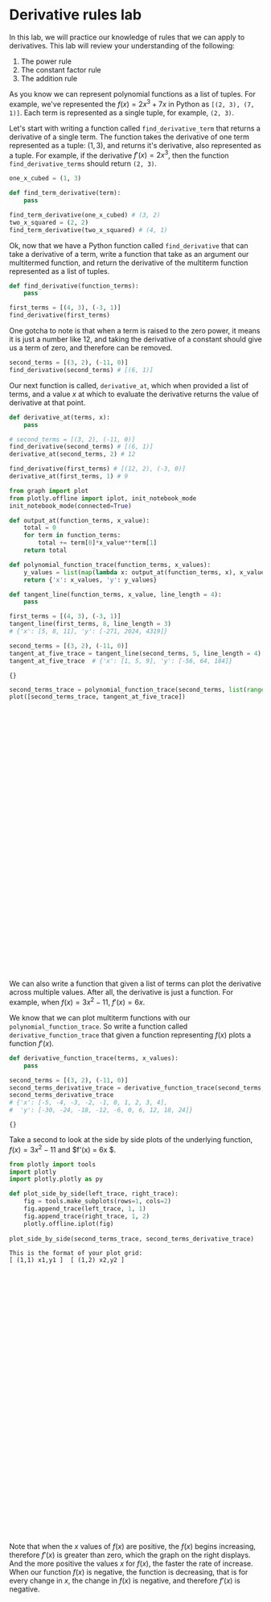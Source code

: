 
# Derivative rules lab

In this lab, we will practice our knowledge of rules that we can apply to derivatives.  This lab will review your understanding of the following:

1. The power rule
2. The constant factor rule
3. The addition rule

As you know we can represent polynomial functions as a list of tuples.  For example, we've represented the $f(x)=2x^3+7x$ in Python as `[(2, 3), (7, 1)]`.  Each term is represented as a single tuple, for example, `(2, 3)`.

Let's start with writing a function called `find_derivative_term` that returns a derivative of a single term.  The function takes the derivative of one term represented as a tuple: $(1, 3)$, and returns it's derivative, also represented as a tuple.  For example, if the derivative $f'(x) = 2x^3$, then the function `find_derivative_terms` should return `(2, 3)`.


```python
one_x_cubed = (1, 3)
```


```python
def find_term_derivative(term):
    pass
```


```python
find_term_derivative(one_x_cubed) # (3, 2)
two_x_squared = (2, 2)
find_term_derivative(two_x_squared) # (4, 1)
```

Ok, now that we have a Python function called `find_derivative` that can take a derivative of a term, write a function that take as an argument our multitermed function, and return the derivative of the multiterm function represented as a list of tuples.  


```python
def find_derivative(function_terms):
    pass
```


```python
first_terms = [(4, 3), (-3, 1)]
find_derivative(first_terms)
```

One gotcha to note is that when a term is raised to the zero power, it means it is just a number like 12, and taking the derivative of a constant should give us a term of zero, and therefore can be removed.


```python
second_terms = [(3, 2), (-11, 0)]
find_derivative(second_terms) # [(6, 1)]
```

Our next function is called, `derivative_at`, which when provided a list of terms, and a value $x$ at which to evaluate the derivative returns the value of derivative at that point.


```python
def derivative_at(terms, x):
    pass
```


```python
# second_terms = [(3, 2), (-11, 0)]
find_derivative(second_terms) # [(6, 1)]
derivative_at(second_terms, 2) # 12

find_derivative(first_terms) # [(12, 2), (-3, 0)]
derivative_at(first_terms, 1) # 9
```


```python
from graph import plot
from plotly.offline import iplot, init_notebook_mode
init_notebook_mode(connected=True)

def output_at(function_terms, x_value):
    total = 0
    for term in function_terms:
        total += term[0]*x_value**term[1]
    return total

def polynomial_function_trace(function_terms, x_values):
    y_values = list(map(lambda x: output_at(function_terms, x), x_values))
    return {'x': x_values, 'y': y_values}

def tangent_line(function_terms, x_value, line_length = 4):
    pass
```


<script>requirejs.config({paths: { 'plotly': ['https://cdn.plot.ly/plotly-latest.min']},});if(!window.Plotly) {{require(['plotly'],function(plotly) {window.Plotly=plotly;});}}</script>



```python
first_terms = [(4, 3), (-3, 1)]
tangent_line(first_terms, 8, line_length = 3)
# {'x': [5, 8, 11], 'y': [-271, 2024, 4319]}

second_terms = [(3, 2), (-11, 0)]
tangent_at_five_trace = tangent_line(second_terms, 5, line_length = 4) or {}
tangent_at_five_trace  # {'x': [1, 5, 9], 'y': [-56, 64, 184]}
```




    {}




```python
second_terms_trace = polynomial_function_trace(second_terms, list(range(-10, 10))) or {}
plot([second_terms_trace, tangent_at_five_trace])
```


<div id="dded19ef-55cb-47bc-ab44-350eae11fa08" style="height: 525px; width: 100%;" class="plotly-graph-div"></div><script type="text/javascript">require(["plotly"], function(Plotly) { window.PLOTLYENV=window.PLOTLYENV || {};window.PLOTLYENV.BASE_URL="https://plot.ly";Plotly.newPlot("dded19ef-55cb-47bc-ab44-350eae11fa08", [{"x": [-10, -9, -8, -7, -6, -5, -4, -3, -2, -1, 0, 1, 2, 3, 4, 5, 6, 7, 8, 9], "y": [289, 232, 181, 136, 97, 64, 37, 16, 1, -8, -11, -8, 1, 16, 37, 64, 97, 136, 181, 232]}, {}], {}, {"showLink": true, "linkText": "Export to plot.ly"})});</script>


We can also write a function that given a list of terms can plot the derivative across multiple values.  After all, the derivative is just a function.  For example, when $f(x) = 3x^2 - 11$, $f'(x) = 6x$.  

We know that we can plot multiterm functions with our `polynomial_function_trace`.  So write a function called `derivative_function_trace` that given a function representing $f(x)$ plots a function $f'(x)$.  


```python
def derivative_function_trace(terms, x_values):
    pass
```


```python
second_terms = [(3, 2), (-11, 0)]
second_terms_derivative_trace = derivative_function_trace(second_terms, list(range(-5, 5))) or {}
second_terms_derivative_trace
# {'x': [-5, -4, -3, -2, -1, 0, 1, 2, 3, 4],
#  'y': [-30, -24, -18, -12, -6, 0, 6, 12, 18, 24]}
```




    {}



Take a second to look at the side by side plots of the underlying function, $f(x) = 3x^2 - 11$ and $f'(x) = 6x $.


```python
from plotly import tools
import plotly
import plotly.plotly as py

def plot_side_by_side(left_trace, right_trace):
    fig = tools.make_subplots(rows=1, cols=2)
    fig.append_trace(left_trace, 1, 1)
    fig.append_trace(right_trace, 1, 2)
    plotly.offline.iplot(fig)
    
plot_side_by_side(second_terms_trace, second_terms_derivative_trace)
```

    This is the format of your plot grid:
    [ (1,1) x1,y1 ]  [ (1,2) x2,y2 ]
    



<div id="946f7f02-9e6d-4daf-be68-f9d82963801f" style="height: 525px; width: 100%;" class="plotly-graph-div"></div><script type="text/javascript">require(["plotly"], function(Plotly) { window.PLOTLYENV=window.PLOTLYENV || {};window.PLOTLYENV.BASE_URL="https://plot.ly";Plotly.newPlot("946f7f02-9e6d-4daf-be68-f9d82963801f", [{"type": "scatter", "x": [-10, -9, -8, -7, -6, -5, -4, -3, -2, -1, 0, 1, 2, 3, 4, 5, 6, 7, 8, 9], "y": [289, 232, 181, 136, 97, 64, 37, 16, 1, -8, -11, -8, 1, 16, 37, 64, 97, 136, 181, 232], "xaxis": "x1", "yaxis": "y1"}, {"type": "scatter", "xaxis": "x2", "yaxis": "y2"}], {"xaxis1": {"domain": [0.0, 0.45], "anchor": "y1"}, "yaxis1": {"domain": [0.0, 1.0], "anchor": "x1"}, "xaxis2": {"domain": [0.55, 1.0], "anchor": "y2"}, "yaxis2": {"domain": [0.0, 1.0], "anchor": "x2"}}, {"showLink": true, "linkText": "Export to plot.ly"})});</script>


Note that when the $x$ values of $f(x)$ are positive, the $f(x)$ begins increasing, therefore $f'(x)$ is greater than zero, which the graph on the right displays.  And the more positive the values $x$ for $f(x)$, the faster the rate of increase.  When our function $f(x)$ is negative, the function is decreasing, that is for every change in $x$, the change in $f(x)$ is negative, and therefore $f'(x)$ is negative.


```python

```
